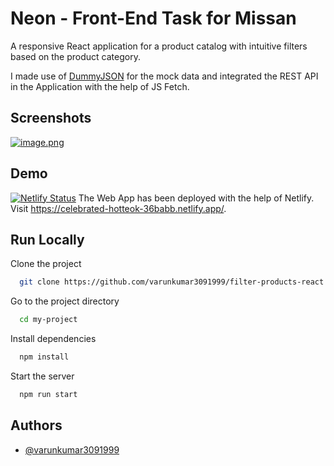 # Neon - Front-End Task for Missan

A responsive React application for a product catalog with intuitive filters based on the product category.

I made use of [DummyJSON](https://dummyjson.com/) for the mock data and integrated the REST API in the Application with the help of JS Fetch.

## Screenshots

[![image.png](https://i.postimg.cc/R0f9zLDs/image.png)](https://postimg.cc/2qzgQhmh)

## Demo

[![Netlify Status](https://api.netlify.com/api/v1/badges/9d5124f4-5dda-45ff-b80c-2c7e1939b6a3/deploy-status)](https://app.netlify.com/sites/celebrated-hotteok-36babb/deploys)
The Web App has been deployed with the help of Netlify. Visit https://celebrated-hotteok-36babb.netlify.app/.

## Run Locally

Clone the project

```bash
  git clone https://github.com/varunkumar3091999/filter-products-react.git
```

Go to the project directory

```bash
  cd my-project
```

Install dependencies

```bash
  npm install
```

Start the server

```bash
  npm run start
```

## Authors

- [@varunkumar3091999](https://github.com/varunkumar3091999)
